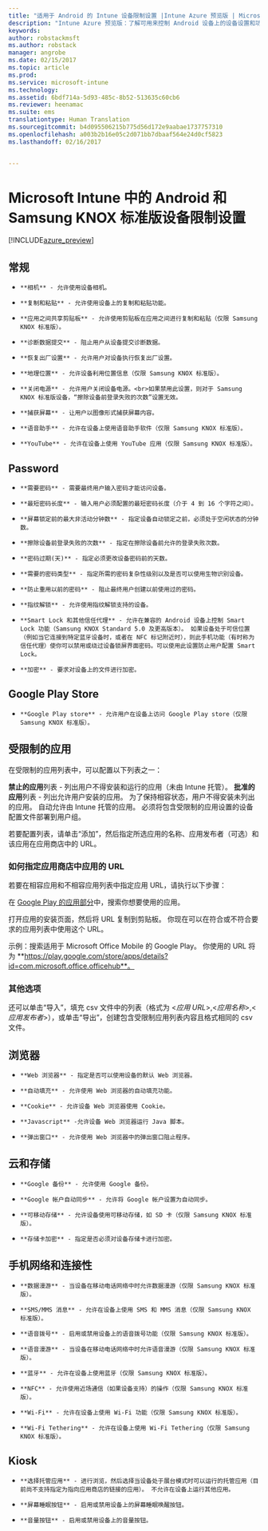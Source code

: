 ```yaml
---
title: "适用于 Android 的 Intune 设备限制设置 |Intune Azure 预览版 | Microsoft Docs"
description: "Intune Azure 预览版：了解可用来控制 Android 设备上的设备设置和功能的 Intune 设置。"
keywords: 
author: robstackmsft
ms.author: robstack
manager: angrobe
ms.date: 02/15/2017
ms.topic: article
ms.prod: 
ms.service: microsoft-intune
ms.technology: 
ms.assetid: 6bdf714a-5d93-485c-8b52-513635c60cb6
ms.reviewer: heenamac
ms.suite: ems
translationtype: Human Translation
ms.sourcegitcommit: b4d095506215b775d56d172e9aabae1737757310
ms.openlocfilehash: a003b2b16e05c2d071bb7dbaaf564e24d0cf5823
ms.lasthandoff: 02/16/2017


---
```


# <a name="android-and-samsung-knox-standard-device-restriction-settings-in-microsoft-intune"></a>Microsoft Intune 中的 Android 和 Samsung KNOX 标准版设备限制设置

[!INCLUDE[azure_preview](../includes/azure_preview.md)]

## <a name="general"></a>常规
-     **相机** - 允许使用设备相机。
-     **复制和粘贴** - 允许使用设备上的复制和粘贴功能。
-     **应用之间共享剪贴板** - 允许使用剪贴板在应用之间进行复制和粘贴（仅限 Samsung KNOX 标准版）。
-     **诊断数据提交** - 阻止用户从设备提交诊断数据。    
-     **恢复出厂设置** - 允许用户对设备执行恢复出厂设置。
-     **地理位置** - 允许设备利用位置信息（仅限 Samsung KNOX 标准版）。
-     **关闭电源** - 允许用户关闭设备电源。<br>如果禁用此设置，则对于 Samsung KNOX 标准版设备，“擦除设备前登录失败的次数”设置无效。
-     **捕获屏幕** - 让用户以图像形式捕获屏幕内容。
-     **语音助手** - 允许在设备上使用语音助手软件（仅限 Samsung KNOX 标准版）。
-     **YouTube** - 允许在设备上使用 YouTube 应用（仅限 Samsung KNOX 标准版）。

## <a name="password"></a>Password
-     **需要密码** - 需要最终用户输入密码才能访问设备。
-     **最短密码长度** - 输入用户必须配置的最短密码长度（介于 4 到 16 个字符之间）。
-     **屏幕锁定前的最大非活动分钟数** - 指定设备自动锁定之前，必须处于空闲状态的分钟数。
-     **擦除设备前登录失败的次数** - 指定在擦除设备前允许的登录失败次数。
-     **密码过期(天)** - 指定必须更改设备密码前的天数。
-     **需要的密码类型** - 指定所需的密码复杂性级别以及是否可以使用生物识别设备。
-     **防止重用以前的密码** - 阻止最终用户创建以前使用过的密码。
-     **指纹解锁** - 允许使用指纹解锁支持的设备。
-     **Smart Lock 和其他信任代理** - 允许在兼容的 Android 设备上控制 Smart Lock 功能（Samsung KNOX Standard 5.0 及更高版本）。 如果设备处于可信位置（例如当它连接到特定蓝牙设备时，或者在 NFC 标记附近时），则此手机功能（有时称为信任代理）使你可以禁用或绕过设备锁屏界面密码。可以使用此设置防止用户配置 Smart Lock。
-     **加密** - 要求对设备上的文件进行加密。

## <a name="google-play-store"></a>Google Play Store

-     **Google Play store** - 允许用户在设备上访问 Google Play store（仅限 Samsung KNOX 标准版）。

## <a name="restricted-apps"></a>受限制的应用

在受限制的应用列表中，可以配置以下列表之一：

**禁止的应用**列表 - 列出用户不得安装和运行的应用（未由 Intune 托管）。
**批准的应用**列表 - 列出允许用户安装的应用。 为了保持相容状态，用户不得安装未列出的应用。 自动允许由 Intune 托管的应用。
必须将包含受限制的应用设置的设备配置文件部署到用户组。

若要配置列表，请单击“添加”，然后指定所选应用的名称、应用发布者（可选）和该应用在应用商店中的 URL。

### <a name="how-to-specify-the-url-to-an-app-in-the-store"></a>如何指定应用商店中应用的 URL

若要在相容应用和不相容应用列表中指定应用 URL，请执行以下步骤：

在 [Google Play 的应用部分](https://play.google.com/store/apps)中，搜索你想要使用的应用。

打开应用的安装页面，然后将 URL 复制到剪贴板。 你现在可以在符合或不符合要求的应用列表中使用这个 URL。

示例：搜索适用于 Microsoft Office Mobile 的 Google Play。 你使用的 URL 将为 **https://play.google.com/store/apps/details?id=com.microsoft.office.officehub**。

### <a name="additional-options"></a>其他选项

还可以单击“导入”，填充 csv 文件中的列表（格式为 <*应用 URL*>,<*应用名称*>,<*应用发布者*>），或单击“导出”，创建包含受限制应用列表内容且格式相同的 csv 文件。        

## <a name="browser"></a>浏览器
-     **Web 浏览器** - 指定是否可以使用设备的默认 Web 浏览器。
-     **自动填充** - 允许使用 Web 浏览器的自动填充功能。
-     **Cookie** - 允许设备 Web 浏览器使用 Cookie。
-     **Javascript** -允许设备 Web 浏览器运行 Java 脚本。
-     **弹出窗口** - 允许使用 Web 浏览器中的弹出窗口阻止程序。

## <a name="cloud-and-storage"></a>云和存储
-     **Google 备份** - 允许使用 Google 备份。
-     **Google 帐户自动同步** - 允许将 Google 帐户设置为自动同步。
-     **可移动存储** - 允许设备使用可移动存储，如 SD 卡（仅限 Samsung KNOX 标准版）。
-     **存储卡加密** - 指定是否必须对设备存储卡进行加密。

## <a name="cellular-and-connectivity"></a>手机网络和连接性
-     **数据漫游** - 当设备在移动电话网络中时允许数据漫游（仅限 Samsung KNOX 标准版）。
-     **SMS/MMS 消息** - 允许在设备上使用 SMS 和 MMS 消息（仅限 Samsung KNOX 标准版）。
-     **语音拨号** - 启用或禁用设备上的语音拨号功能（仅限 Samsung KNOX 标准版）。
-     **语音漫游** - 当设备在移动电话网络中时允许语音漫游（仅限 Samsung KNOX 标准版）。
-     **蓝牙** - 允许在设备上使用蓝牙（仅限 Samsung KNOX 标准版）。
-     **NFC** - 允许使用近场通信（如果设备支持）的操作（仅限 Samsung KNOX 标准版）。
-     **Wi-Fi** - 允许在设备上使用 Wi-Fi 功能（仅限 Samsung KNOX 标准版）。
-     **Wi-Fi Tethering** - 允许在设备上使用 Wi-Fi Tethering（仅限 Samsung KNOX 标准版）。

## <a name="kiosk"></a>Kiosk
-     **选择托管应用** - 进行浏览，然后选择当设备处于展台模式时可以运行的托管应用（目前尚不支持指定为指向应用商店的链接的应用）。 不允许在设备上运行其他应用。
-     **屏幕睡眠按钮** - 启用或禁用设备上的屏幕睡眠唤醒按钮。
-     **音量按钮** - 启用或禁用设备上的音量按钮。

